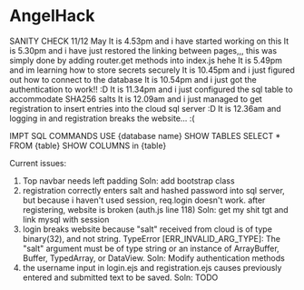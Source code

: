 # AngelHack

SANITY CHECK 11/12 May
It is 4.53pm and i have started working on this
It is 5.30pm and i have just restored the linking between pages,,, this was simply done by adding router.get methods into index.js hehe
It is 5.49pm and im learning how to store secrets securely
It is 10.45pm and i just figured out how to connect to the database
It is 10.54pm and i just got the authentication to work!! :D
It is 11.34pm and i just configured the sql table to accommodate SHA256 salts
It is 12.09am and i just managed to get registration to insert entries into the cloud sql server :D
It is 12.36am and logging in and registration breaks the website... :(

IMPT SQL COMMANDS
USE {database name}
SHOW TABLES
SELECT \* FROM {table}
SHOW COLUMNS in {table}

Current issues:

1. Top navbar needs left padding
   Soln: add bootstrap class
2. registration correctly enters salt and hashed password into sql server, but because i haven't used session, req.login doesn't work.
   after registering, website is broken (auth.js line 118)
   Soln: get my shit tgt and link mysql with session
3. login breaks website because "salt" received from cloud is of type binary(32), and not string.
   TypeError [ERR_INVALID_ARG_TYPE]: The "salt" argument must be of type string or an instance of ArrayBuffer, Buffer, TypedArray, or DataView.
   Soln: Modify authentication methods
4. the username input in login.ejs and registration.ejs causes previously entered and submitted text to be saved.
   Soln: TODO
